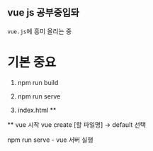 ## vue js 공부중입돠
 `vue.js`에 흥미 올리는 중


# 기본 중요 
1. npm run build

2. npm run serve

3. index.html ** 
    <!-- built files will be auto injected -->


** vue 시작
vue create [할 파일명] -> default 선택

npm run serve - vue 서버 실행 